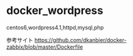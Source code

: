 # docker_wordpress
centos6,wordpress4.1,httpd,mysql,php

参考サイト
https://github.com/dkanbier/docker-zabbix/blob/master/Dockerfile
